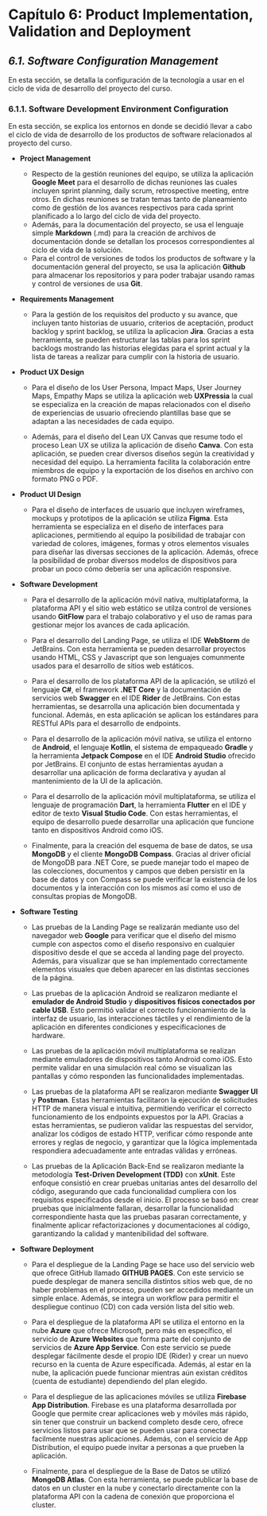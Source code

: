 # Capítulo 6: Product Implementation, Validation and Deployment #

## _6.1. Software Configuration Management_ ##

En esta sección, se detalla la configuración de la tecnología a usar en el ciclo de vida de desarrollo del proyecto del curso.

### 6.1.1. Software Development Environment Configuration ###

En esta sección, se explica los entornos en donde se decidió llevar a cabo el ciclo de vida de desarrollo de los productos de software relacionados al proyecto del curso.

* **Project Management**

    - Respecto de la gestión reuniones del equipo, se utiliza la aplicación **Google Meet** para el desarrollo de dichas reuniones las cuales incluyen sprint planning, daily scrum, retrospective meeting, entre otros. En dichas reuniones se tratan temas tanto de planeamiento como de gestión de los avances respectivos para cada sprint planificado a lo largo del ciclo de vida del proyecto.
    - Además, para la documentación del proyecto, se usa el lenguaje simple **Markdown** (.md) para la creación de archivos de documentación donde se detallan los procesos correspondientes al ciclo de vida de la solución.
    - Para el control de versiones de todos los productos de software y la documentación general del proyecto, se usa la aplicación **Github** para almacenar los repositorios y para poder trabajar usando ramas y control de versiones de usa **Git**.


* **Requirements Management**

    - Para la gestión de los requisitos del producto y su avance, que incluyen tanto historias de usuario, criterios de aceptación, product backlog y sprint backlog, se utiliza la aplicacion **Jira**. Gracias a esta herramienta, se pueden estructurar las tablas para los sprint backlogs mostrando las historias elegidas para el sprint actual y la lista de tareas a realizar para cumplir con la historia de usuario.


* **Product UX Design**

    - Para el diseño de los User Persona, Impact Maps, User Journey Maps, Empathy Maps se utiliza la aplicación web **UXPressia** la cual se especializa en la creación de mapas relacionados con el diseño de experiencias de usuario ofreciendo plantillas base que se adaptan a las necesidades de cada equipo.

    - Además, para el diseño del Lean UX Canvas que resume todo el proceso Lean UX se utiliza la aplicación de diseño **Canva**. Con esta aplicación, se pueden crear diversos diseños según la creatividad y necesidad del equipo. La herramienta facilita la colaboración entre miembros de equipo y la exportación de los diseños en archivo con formato PNG o PDF.

* **Product UI Design**

    - Para el diseño de interfaces de usuario que incluyen wireframes, mockups y prototipos de la aplicación se utiliza **Figma**. Esta herramienta se especializa en el diseño de interfaces para aplicaciones, permitiendo al equipo la posibilidad de trabajar con variedad de colores, imágenes, formas y otros elementos visuales para diseñar las diversas secciones de la aplicación. Además, ofrece la posibilidad de probar diversos modelos de dispositivos para probar un poco cómo debería ser una aplicación responsive.

- **Software Development**

    - Para el desarrollo de la aplicación móvil nativa, multiplataforma, la plataforma API y el sitio web estático se utilza control de versiones usando **GitFlow** para el trabajo colaborativo y el uso de ramas para gestionar mejor los avances de cada aplicación.

    - Para el desarrollo del Landing Page, se utiliza el IDE **WebStorm** de JetBrains. Con esta herramienta se pueden desarrollar proyectos usando HTML, CSS y Javascript que son lenguajes comunmente usados para el desarrollo de sitios web estáticos.

    - Para el desarrollo de los plataforma API de la aplicación, se utilizó el lenguaje **C#**, el framework **.NET Core** y la documentación de servicios web **Swagger** en el IDE **Rider** de JetBrains. Con estas herramientas, se desarrolla una aplicación bien documentada y funcional. Además, en esta aplicación se aplican los estándares para RESTful APIs para el desarrollo de endpoints.

    - Para el desarrollo de la aplicación móvil nativa, se utiliza el entorno de **Android**, el lenguaje **Kotlin**, el sistema de empaqueado **Gradle** y la herramienta **Jetpack Compose** en el IDE **Android Studio** ofrecido por JetBrains. El conjunto de estas herramientas ayudan a desarrollar una aplicación de forma declarativa y ayudan al mantenimiento de la UI de la aplicación.

    - Para el desarrollo de la aplicación móvil multiplataforma, se utiliza el lenguaje de programación **Dart**, la herramienta **Flutter** en el IDE y editor de texto **Visual Studio Code**. Con estas herramientas, el equipo de desarrollo puede desarrollar una aplicación que funcione tanto en dispositivos Android como iOS.

    - Finalmente, para la creación del esquema de base de datos, se usa **MongoDB** y el cliente **MongoDB Compass**. Gracias al driver oficial de MongoDB para .NET Core, se puede manejar todo el mapeo de las colecciones, documentos y campos que deben persistir en la base de datos y con Compass se puede verificar la existencia de los documentos y la interacción con los mismos así como el uso de consultas propias de MongoDB.

* **Software Testing**

    - Las pruebas de la Landing Page se realizarán mediante uso del navegador web **Google** para verificar que el diseño del mismo cumple con aspectos como el diseño responsivo en cualquier dispositivo desde el que se acceda al landing page del proyecto. Además, para visualizar que se han implementado correctamente elementos visuales que deben aparecer en las distintas secciones de la página.

    - Las pruebas de la aplicación Android se realizaron mediante el **emulador de Android Studio** y **dispositivos físicos conectados por cable USB**. Esto permitió validar el correcto funcionamiento de la interfaz de usuario, las interacciones táctiles y el rendimiento de la aplicación en diferentes condiciones y especificaciones de hardware.

    - Las pruebas de la aplicación móvil multiplataforma se realizan mediante emuladores de dispositivos tanto Android como iOS. Esto permite validar en una simulación real cómo se visualizan las pantallas y cómo responden las funcionalidades implementadas.

    - Las pruebas de la plataforma API se realizaron mediante **Swagger UI** y **Postman**. Estas herramientas facilitaron la ejecución de solicitudes HTTP de manera visual e intuitiva, permitiendo verificar el correcto funcionamiento de los endpoints expuestos por la API. Gracias a estas herramientas, se pudieron validar las respuestas del servidor, analizar los códigos de estado HTTP, verificar cómo responde ante errores y reglas de negocio, y garantizar que la lógica implementada respondiera adecuadamente ante entradas válidas y erróneas.

    - Las pruebas de la Aplicación Back-End se realizaron mediante la metodología **Test-Driven Development (TDD)** con **xUnit**. Este enfoque consistió en crear pruebas unitarias antes del desarrollo del código, asegurando que cada funcionalidad cumpliera con los requisitos especificados desde el inicio. El proceso se basó en: crear pruebas que inicialmente fallaran, desarrollar la funcionalidad correspondiente hasta que las pruebas pasaran correctamente, y finalmente aplicar refactorizaciones y documentaciones al código, garantizando la calidad y mantenibilidad del software.


* **Software Deployment**

    - Para el despliegue de la Landing Page se hace uso del servicio web que ofrece GitHub llamado **GITHUB PAGES**. Con este servicio se puede desplegar de manera sencilla distintos sitios web que, de no haber problemas en el proceso, pueden ser accedidos mediante un simple enlace. Además, se integra un workflow para permitir el despliegue continuo (CD) con cada versión lista del sitio web.

    - Para el despliegue de la plataforma API se utiliza el entorno en la nube **Azure** que ofrece Microsoft, pero más en específico, el servicio de **Azure Websites** que forma parte del conjunto de servicios de **Azure App Service**. Con este servicio se puede desplegar fácilmente desde el propio IDE (Rider) y crear un nuevo recurso en la cuenta de Azure específicada. Además, al estar en la nube, la aplicación puede funcionar mientras aún existan créditos (cuenta de estudiante) dependiendo del plan elegido.

    - Para el despliegue de las aplicaciones móviles se utiliza **Firebase App Distribution**. Firebase es una plataforma desarrollada por Google que permite crear aplicaciones web y móviles más rápido, sin tener que construir un backend completo desde cero, ofrece servicios listos para usar que se pueden usar para conectar facilmente nuestras aplicaciones. Además, con el servicio de App Distribution, el equipo puede invitar a personas a que prueben la aplicación.

    - Finalmente, para el despliegue de la Base de Datos se utilizó **MongoDB Atlas**. Con esta herramienta, se puede publicar la base de datos en un cluster en la nube y conectarlo directamente con la plataforma API con la cadena de conexión que proporciona el cluster.
